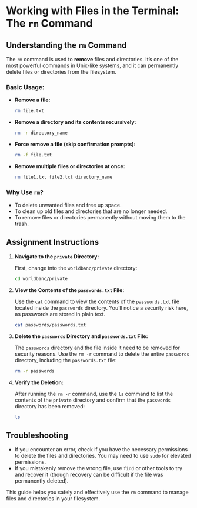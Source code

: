 # Working with Files in the Terminal: The `rm` Command

## Understanding the `rm` Command

The `rm` command is used to **remove** files and directories. It’s one of the most powerful commands in Unix-like systems, and it can permanently delete files or directories from the filesystem.

### Basic Usage:

- **Remove a file:**

  ```bash
  rm file.txt
  ```

- **Remove a directory and its contents recursively:**

  ```bash
  rm -r directory_name
  ```

- **Force remove a file (skip confirmation prompts):**

  ```bash
  rm -f file.txt
  ```

- **Remove multiple files or directories at once:**

  ```bash
  rm file1.txt file2.txt directory_name
  ```

### Why Use `rm`?

- To delete unwanted files and free up space.
- To clean up old files and directories that are no longer needed.
- To remove files or directories permanently without moving them to the trash.

## Assignment Instructions

1. **Navigate to the `private` Directory:**

   First, change into the `worldbanc/private` directory:

   ```bash
   cd worldbanc/private
   ```

2. **View the Contents of the `passwords.txt` File:**

   Use the `cat` command to view the contents of the `passwords.txt` file located inside the `passwords` directory. You’ll notice a security risk here, as passwords are stored in plain text.

   ```bash
   cat passwords/passwords.txt
   ```

3. **Delete the `passwords` Directory and `passwords.txt` File:**

   The `passwords` directory and the file inside it need to be removed for security reasons. Use the `rm -r` command to delete the entire `passwords` directory, including the `passwords.txt` file:

   ```bash
   rm -r passwords
   ```

4. **Verify the Deletion:**

   After running the `rm -r` command, use the `ls` command to list the contents of the `private` directory and confirm that the `passwords` directory has been removed:

   ```bash
   ls
   ```

## Troubleshooting

- If you encounter an error, check if you have the necessary permissions to delete the files and directories. You may need to use `sudo` for elevated permissions.
- If you mistakenly remove the wrong file, use `find` or other tools to try and recover it (though recovery can be difficult if the file was permanently deleted).

This guide helps you safely and effectively use the `rm` command to manage files and directories in your filesystem.
